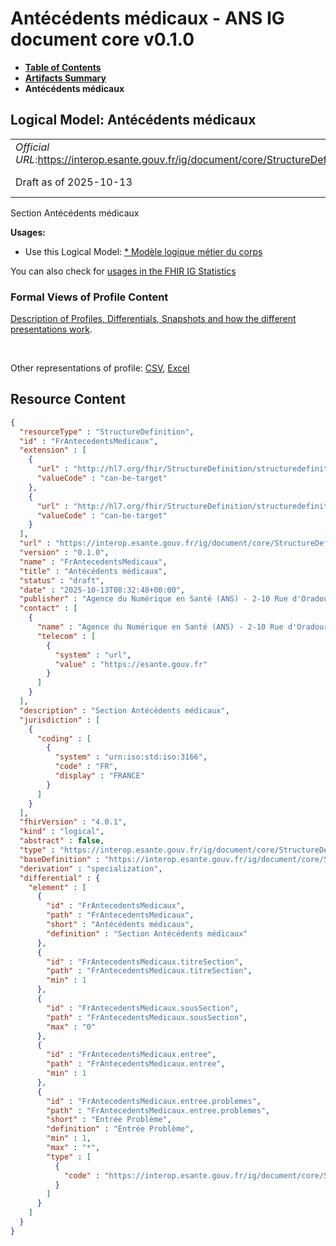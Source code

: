 # Antécédents médicaux - ANS IG document core v0.1.0

* [**Table of Contents**](toc.md)
* [**Artifacts Summary**](artifacts.md)
* **Antécédents médicaux**

## Logical Model: Antécédents médicaux 

| | |
| :--- | :--- |
| *Official URL*:https://interop.esante.gouv.fr/ig/document/core/StructureDefinition/FrAntecedentsMedicaux | *Version*:0.1.0 |
| Draft as of 2025-10-13 | *Computable Name*:FrAntecedentsMedicaux |

 
Section Antécédents médicaux 

**Usages:**

* Use this Logical Model: [* Modèle logique métier du corps](StructureDefinition-CorpsDocument.md)

You can also check for [usages in the FHIR IG Statistics](https://packages2.fhir.org/xig/ans.document.fr.core|current/StructureDefinition/FrAntecedentsMedicaux)

### Formal Views of Profile Content

 [Description of Profiles, Differentials, Snapshots and how the different presentations work](http://build.fhir.org/ig/FHIR/ig-guidance/readingIgs.html#structure-definitions). 

 

Other representations of profile: [CSV](StructureDefinition-FrAntecedentsMedicaux.csv), [Excel](StructureDefinition-FrAntecedentsMedicaux.xlsx) 



## Resource Content

```json
{
  "resourceType" : "StructureDefinition",
  "id" : "FrAntecedentsMedicaux",
  "extension" : [
    {
      "url" : "http://hl7.org/fhir/StructureDefinition/structuredefinition-type-characteristics",
      "valueCode" : "can-be-target"
    },
    {
      "url" : "http://hl7.org/fhir/StructureDefinition/structuredefinition-type-characteristics",
      "valueCode" : "can-be-target"
    }
  ],
  "url" : "https://interop.esante.gouv.fr/ig/document/core/StructureDefinition/FrAntecedentsMedicaux",
  "version" : "0.1.0",
  "name" : "FrAntecedentsMedicaux",
  "title" : "Antécédents médicaux",
  "status" : "draft",
  "date" : "2025-10-13T08:32:48+00:00",
  "publisher" : "Agence du Numérique en Santé (ANS) - 2-10 Rue d'Oradour-sur-Glane, 75015 Paris",
  "contact" : [
    {
      "name" : "Agence du Numérique en Santé (ANS) - 2-10 Rue d'Oradour-sur-Glane, 75015 Paris",
      "telecom" : [
        {
          "system" : "url",
          "value" : "https://esante.gouv.fr"
        }
      ]
    }
  ],
  "description" : "Section Antécédents médicaux",
  "jurisdiction" : [
    {
      "coding" : [
        {
          "system" : "urn:iso:std:iso:3166",
          "code" : "FR",
          "display" : "FRANCE"
        }
      ]
    }
  ],
  "fhirVersion" : "4.0.1",
  "kind" : "logical",
  "abstract" : false,
  "type" : "https://interop.esante.gouv.fr/ig/document/core/StructureDefinition/FrAntecedentsMedicaux",
  "baseDefinition" : "https://interop.esante.gouv.fr/ig/document/core/StructureDefinition/Section",
  "derivation" : "specialization",
  "differential" : {
    "element" : [
      {
        "id" : "FrAntecedentsMedicaux",
        "path" : "FrAntecedentsMedicaux",
        "short" : "Antécédents médicaux",
        "definition" : "Section Antécédents médicaux"
      },
      {
        "id" : "FrAntecedentsMedicaux.titreSection",
        "path" : "FrAntecedentsMedicaux.titreSection",
        "min" : 1
      },
      {
        "id" : "FrAntecedentsMedicaux.sousSection",
        "path" : "FrAntecedentsMedicaux.sousSection",
        "max" : "0"
      },
      {
        "id" : "FrAntecedentsMedicaux.entree",
        "path" : "FrAntecedentsMedicaux.entree",
        "min" : 1
      },
      {
        "id" : "FrAntecedentsMedicaux.entree.problemes",
        "path" : "FrAntecedentsMedicaux.entree.problemes",
        "short" : "Entrée Problème",
        "definition" : "Entrée Problème",
        "min" : 1,
        "max" : "*",
        "type" : [
          {
            "code" : "https://interop.esante.gouv.fr/ig/document/core/StructureDefinition/FrProbleme"
          }
        ]
      }
    ]
  }
}

```
